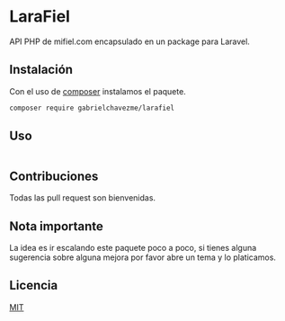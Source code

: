 # LaraFiel

API PHP de mifiel.com encapsulado en un package para Laravel.

## Instalación

Con el uso de [composer](https://getcomposer.org/) instalamos el paquete.

```bash
composer require gabrielchavezme/larafiel
```

## Uso

```php

```

## Contribuciones
Todas las pull request son bienvenidas.

## Nota importante
La idea es ir escalando este paquete poco a poco, si tienes alguna sugerencia sobre alguna mejora por favor abre un tema y lo platicamos.

## Licencia
[MIT](https://choosealicense.com/licenses/mit/)
